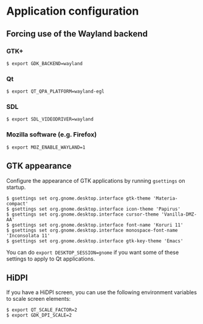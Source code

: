 Application configuration
=========================

## Forcing use of the Wayland backend

### GTK+

~~~
$ export GDK_BACKEND=wayland
~~~

### Qt

~~~
$ export QT_QPA_PLATFORM=wayland-egl
~~~

### SDL

~~~
$ export SDL_VIDEODRIVER=wayland
~~~

### Mozilla software (e.g. Firefox)

~~~
$ export MOZ_ENABLE_WAYLAND=1
~~~

## GTK appearance

Configure the appearance of GTK applications by running `gsettings` on startup.

~~~
$ gsettings set org.gnome.desktop.interface gtk-theme 'Materia-compact'
$ gsettings set org.gnome.desktop.interface icon-theme 'Papirus'
$ gsettings set org.gnome.desktop.interface cursor-theme 'Vanilla-DMZ-AA'
$ gsettings set org.gnome.desktop.interface font-name 'Koruri 11'
$ gsettings set org.gnome.desktop.interface monospace-font-name 'Inconsolata 11'
$ gsettings set org.gnome.desktop.interface gtk-key-theme 'Emacs'
~~~

You can do `export DESKTOP_SESSION=gnome` if you want some of these settings to apply to Qt
applications.

## HiDPI

If you have a HiDPI screen, you can use the following environment variables to scale screen elements:

~~~
$ export QT_SCALE_FACTOR=2
$ export GDK_DPI_SCALE=2
~~~
